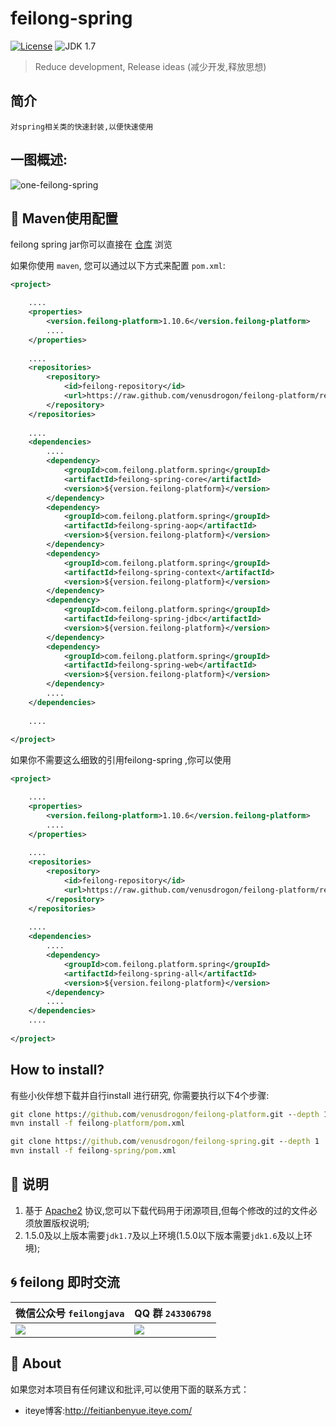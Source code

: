 feilong-spring
================


[![License](http://img.shields.io/:license-apache-blue.svg)](http://www.apache.org/licenses/LICENSE-2.0.html)
![JDK 1.7](https://img.shields.io/badge/JDK-1.7-green.svg "JDK 1.7")

> Reduce development, Release ideas (减少开发,释放思想)

## 简介

`对spring相关类的快速封装,以便快速使用`

## 一图概述:

![one-feilong-spring](http://venusdrogon.github.io/feilong-platform/mysource/one-feilong-spring.png) 

## :dragon: Maven使用配置

feilong spring jar你可以直接在 [仓库](https://github.com/venusdrogon/feilong-platform/tree/repository/com/feilong/platform/spring "仓库") 浏览 

如果你使用 `maven`, 您可以通过以下方式来配置 `pom.xml`:

```XML
<project>

	....
	<properties>
		<version.feilong-platform>1.10.6</version.feilong-platform>
		....
	</properties>
	
	....
	<repositories>
		<repository>
			<id>feilong-repository</id>
			<url>https://raw.github.com/venusdrogon/feilong-platform/repository</url>
		</repository>
	</repositories>
	
	....
	<dependencies>
		....
		<dependency>
			<groupId>com.feilong.platform.spring</groupId>
			<artifactId>feilong-spring-core</artifactId>
			<version>${version.feilong-platform}</version>
		</dependency>
		<dependency>
			<groupId>com.feilong.platform.spring</groupId>
			<artifactId>feilong-spring-aop</artifactId>
			<version>${version.feilong-platform}</version>
		</dependency>
		<dependency>
			<groupId>com.feilong.platform.spring</groupId>
			<artifactId>feilong-spring-context</artifactId>
			<version>${version.feilong-platform}</version>
		</dependency>
		<dependency>
			<groupId>com.feilong.platform.spring</groupId>
			<artifactId>feilong-spring-jdbc</artifactId>
			<version>${version.feilong-platform}</version>
		</dependency>
		<dependency>
			<groupId>com.feilong.platform.spring</groupId>
			<artifactId>feilong-spring-web</artifactId>
			<version>${version.feilong-platform}</version>
		</dependency>
		....
	</dependencies>
	
	....
	
</project>
```

如果你不需要这么细致的引用feilong-spring ,你可以使用 

```XML
<project>

	....
	<properties>
		<version.feilong-platform>1.10.6</version.feilong-platform>
		....
	</properties>
	
	....
	<repositories>
		<repository>
			<id>feilong-repository</id>
			<url>https://raw.github.com/venusdrogon/feilong-platform/repository</url>
		</repository>
	</repositories>
	
	....
	<dependencies>
		....
		<dependency>
			<groupId>com.feilong.platform.spring</groupId>
			<artifactId>feilong-spring-all</artifactId>
			<version>${version.feilong-platform}</version>
		</dependency>
		....
	</dependencies>
	....
	
</project>
```

## How to install?

有些小伙伴想下载并自行install 进行研究, 你需要执行以下4个步骤:

```bat
git clone https://github.com/venusdrogon/feilong-platform.git --depth 1
mvn install -f feilong-platform/pom.xml

git clone https://github.com/venusdrogon/feilong-spring.git --depth 1
mvn install -f feilong-spring/pom.xml
```

## :memo: 说明

1. 基于 [Apache2](https://www.apache.org/licenses/LICENSE-2.0) 协议,您可以下载代码用于闭源项目,但每个修改的过的文件必须放置版权说明;
1. 1.5.0及以上版本需要`jdk1.7`及以上环境(1.5.0以下版本需要`jdk1.6`及以上环境);

## :cyclone: feilong 即时交流

微信公众号 `feilongjava`							|QQ 群 `243306798`
:---- 										|:---------
 ![](http://i.imgur.com/hM83Xv9.jpg)		|![](http://i.imgur.com/cIfglCa.png)

## :panda_face: About

如果您对本项目有任何建议和批评,可以使用下面的联系方式：

* iteye博客:http://feitianbenyue.iteye.com/